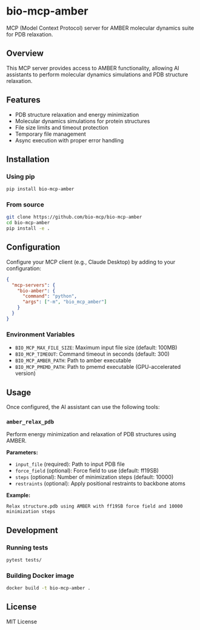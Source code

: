 # bio-mcp-amber

MCP (Model Context Protocol) server for AMBER molecular dynamics suite for PDB relaxation.

## Overview

This MCP server provides access to AMBER functionality, allowing AI assistants to perform molecular dynamics simulations and PDB structure relaxation.

## Features

- PDB structure relaxation and energy minimization
- Molecular dynamics simulations for protein structures
- File size limits and timeout protection
- Temporary file management
- Async execution with proper error handling

## Installation

### Using pip

```bash
pip install bio-mcp-amber
```

### From source

```bash
git clone https://github.com/bio-mcp/bio-mcp-amber
cd bio-mcp-amber
pip install -e .
```

## Configuration

Configure your MCP client (e.g., Claude Desktop) by adding to your configuration:

```json
{
  "mcp-servers": {
    "bio-amber": {
      "command": "python",
      "args": ["-m", "bio_mcp_amber"]
    }
  }
}
```

### Environment Variables

- `BIO_MCP_MAX_FILE_SIZE`: Maximum input file size (default: 100MB)
- `BIO_MCP_TIMEOUT`: Command timeout in seconds (default: 300)
- `BIO_MCP_AMBER_PATH`: Path to amber executable
- `BIO_MCP_PMEMD_PATH`: Path to pmemd executable (GPU-accelerated version)

## Usage

Once configured, the AI assistant can use the following tools:

### `amber_relax_pdb`

Perform energy minimization and relaxation of PDB structures using AMBER.

**Parameters:**
- `input_file` (required): Path to input PDB file
- `force_field` (optional): Force field to use (default: ff19SB)
- `steps` (optional): Number of minimization steps (default: 10000)
- `restraints` (optional): Apply positional restraints to backbone atoms

**Example:**
```
Relax structure.pdb using AMBER with ff19SB force field and 10000 minimization steps
```

## Development

### Running tests

```bash
pytest tests/
```

### Building Docker image

```bash
docker build -t bio-mcp-amber .
```

## License

MIT License